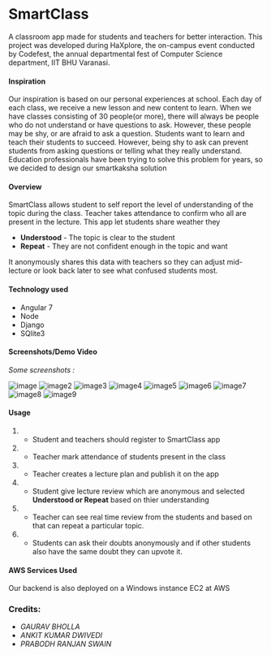 # SmartClass
A classroom app made for students and teachers for better interaction. This project was developed during HaXplore, 
the on-campus event conducted by Codefest, the annual departmental fest of Computer Science department, IIT BHU Varanasi.


#### Inspiration

Our inspiration is based on our personal experiences at school. Each day of each class, we receive a new lesson and new content to learn. When we have classes consisting of 30 people(or more), there will always be people who do not understand or have questions to ask. However, these people may be shy, or are afraid to ask a question. Students want to learn and teach their students to succeed. However, being shy to ask can prevent students from asking questions or telling what they really understand. Education professionals have been trying to solve this problem for years, so we decided to design our smartkaksha solution

#### Overview

SmartClass allows student to self report the level of understanding of the topic during the class. Teacher takes attendance to confirm who all are present in the lecture. This app let students share weather they 
* **Understood** - The topic is clear to the student
* **Repeat** - They are not confident enough in the topic and want 

It anonymously shares this data with teachers so they can adjust mid-lecture or look back later to see what confused students most.

#### Technology used

- Angular 7
- Node
- Django 
- SQlite3

#### Screenshots/Demo Video

_Some screenshots :_ 

![image](https://i.imgur.com/qzO8YeY.png)    ![image2](https://i.imgur.com/s9Upa5h.png)
![image3](https://i.imgur.com/xlbWXTc.png)   ![image4](https://i.imgur.com/kaLlvK1.png)
![image5](https://i.imgur.com/sHz7XtG.png)   ![image6](https://i.imgur.com/k4o6Vo9.png)
![image7](https://i.imgur.com/jfm47ke.png)   ![image8](https://i.imgur.com/65ILSwP.png)
![image9](https://i.imgur.com/fsg00Dm.png)

#### Usage

 1. - Student and teachers should register to SmartClass app
 
 2. - Teacher mark attendance of students present in the class
 
 3. - Teacher creates a lecture plan and publish it on the app
 
 4. - Student give lecture review which are anonymous and selected **Understood or Repeat** based on thier understanding
 
 5. - Teacher can see real time review from the students and based on that can repeat a particular topic.
 
 6. - Students can ask their doubts anonymously and if other students also have the same doubt they can upvote it.

#### AWS Services Used

Our backend is also deployed on a Windows instance EC2 at AWS

### Credits:

* _GAURAV BHOLLA_
* _ANKIT KUMAR DWIVEDI_
* _PRABODH RANJAN SWAIN_



